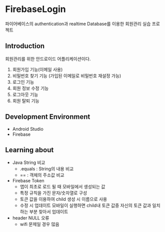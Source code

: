 # FirebaseLogin
파이어베이스의 authentication과 realtime Database를 이용한 회원관리 실습 프로젝트

## Introduction
회원관리를 위한 안드로이드 어플리케이션이다.
1. 회원가입 기능(이메일 사용)
2. 비밀번호 찾기 기능 (가입된 이메일로 비밀번호 재설정 가능)
3. 로그인 기능
4. 회원 정보 수정 기능
5. 로그아웃 기능
6. 회원 탈퇴 기능

## Development Environment
* Android Studio
* Firebase

## Learning about
* Java String 비교 
  - .equals : String의 내용 비교
  - == : 객체의 주소값 비교
* Firebase Token
  - 앱이 최초로 로드 될 때 모바일에서 생성되는 값
  - 특정 규칙을 가진 문자/숫자열로 구성
  - 토큰 값을 이용하여 child 생성 시 이름으로 사용
  - 수정 시 업데이트 모바일이 실행하면 child내 토큰 값중 자신의 토큰 값과 일치하는 부분 찾아서 업데이트 
* header NULL 오류
  - wifi 문제일 경우 많음
